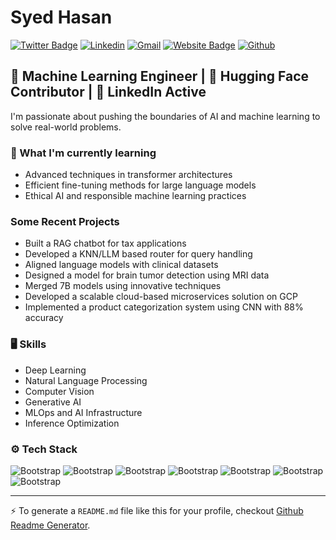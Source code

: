 # Syed Hasan


[![Twitter Badge](https://img.shields.io/badge/-Twitter-1da1f2?labelColor=1da1f2&logo=twitter&logoColor=white&link=https://twitter.com/https://x.com/hasansyed_AI)](https://twitter.com/https://x.com/hasansyed_AI)
[![Linkedin](https://img.shields.io/badge/-LinkedIn-blue?style=flat&logo=Linkedin&logoColor=white)](https://www.linkedin.com/in/https://www.linkedin.com/in/s-hasan-abbas//)
[![Gmail](https://img.shields.io/badge/-Gmail-c14438?style=flat&logo=Gmail&logoColor=white)](mailto:hasansyed8505@gmail.com)
[![Website Badge](https://img.shields.io/badge/-Website-c14438?style=flat&logo=Google-Chrome&logoColor=white&link=https://github.com/Hasan-Syed25)](https://github.com/Hasan-Syed25)
[![Github](https://img.shields.io/github/followers/Hasan-Syed25?label=Follow&style=social)](https://github.com/Hasan-Syed25)

## 🤖 Machine Learning Engineer | 🤗 Hugging Face Contributor | 🔗 LinkedIn Active

I'm passionate about pushing the boundaries of AI and machine learning to solve real-world problems.

### 🌱 What I'm currently learning
- Advanced techniques in transformer architectures
- Efficient fine-tuning methods for large language models
- Ethical AI and responsible machine learning practices

### Some Recent Projects
- Built a RAG chatbot for tax applications
- Developed a KNN/LLM based router for query handling
- Aligned language models with clinical datasets
- Designed a model for brain tumor detection using MRI data
- Merged 7B models using innovative techniques
- Developed a scalable cloud-based microservices solution on GCP
- Implemented a product categorization system using CNN with 88% accuracy



### 🖥 Skills

- Deep Learning
- Natural Language Processing
- Computer Vision
- Generative AI
- MLOps and AI Infrastructure
- Inference Optimization
### ⚙️ Tech Stack

![Bootstrap](https://img.shields.io/badge/-Python-05122A?style=flat-square&logo=Python&color=353535) ![Bootstrap](https://img.shields.io/badge/-Docker-05122A?style=flat-square&logo=Docker&color=353535) ![Bootstrap](https://img.shields.io/badge/-TensorFlow-05122A?style=flat-square&logo=TensorFlow&color=353535) ![Bootstrap](https://img.shields.io/badge/-PyTorch-05122A?style=flat-square&logo=PyTorch&color=353535) ![Bootstrap](https://img.shields.io/badge/-Scikit%20Learn-05122A?style=flat-square&logo=Scikit-Learn&color=353535) ![Bootstrap](https://img.shields.io/badge/-Pandas-05122A?style=flat-square&logo=Pandas&color=353535) ![Bootstrap](https://img.shields.io/badge/-Numpy-05122A?style=flat-square&logo=Numpy&color=353535)




---
:zap: To generate a `README.md` file like this for your profile, checkout [Github Readme Generator](https://hejazizo-github-profile-readme-srcstreamlit-app-i6skm7.streamlit.app/).
